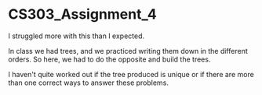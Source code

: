 # CS303_Assignment_4

I struggled more with this than I expected.

In class we had trees, and we practiced writing them down in the different orders. So here, we had to do the opposite and build the trees.

I haven't quite worked out if the tree produced is unique or if there are more than one correct ways to answer these problems.
